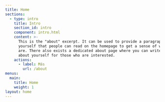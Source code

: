 ```yaml
---
title: Home
sections:
  - type: intro
    title: Intro
    section_id: intro
    component: intro.html
    content: >-
      This is the "about" excerpt. It can be used to provide a paragraph about
      yourself that people can read on the homepage to get a sense of who you
      are. There also exists a dedicated about page where you can write more
      about yourself for those who are interested.
    actions:
      - label: Más
        url: /about
menus:
  main:
    title: Home
    weight: 1
layout: home
---
```

